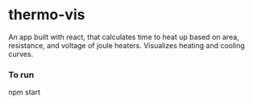 # thermo-vis
An app built with react, that calculates time to heat up based on area, resistance, and voltage of joule heaters. Visualizes heating and cooling curves.

### To run
npm start
